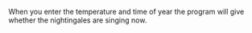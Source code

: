 When you enter the temperature and time of year the program will give whether the nightingales are singing now. 
